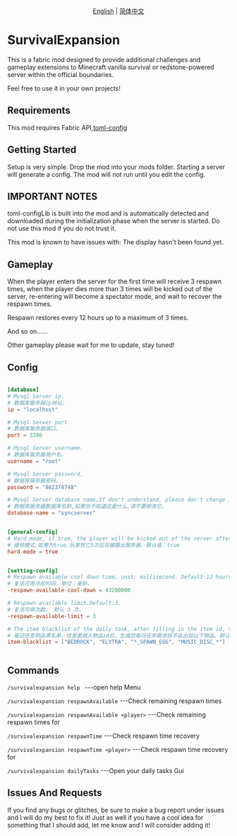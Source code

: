 <p align="center">
    <a href="readme.md">English</a> |
    <a href="readmezh.md">简体中文</a> 
</p>

# SurvivalExpansion
This is a fabric mod designed to provide additional challenges and gameplay extensions to Minecraft vanilla survival or redstone-powered server within the official boundaries.

Feel free to use it in your own projects!


## Requirements
This mod requires Fabric API,[toml-config](https://github.com/Fndream/toml-config)

## Getting Started
Setup is very simple. Drop the mod into your mods folder. Starting a server will generate a config. The mod will not run until you edit the config.

## IMPORTANT NOTES
toml-configLib is built into the mod and is automatically detected and downloaded during the initialization phase when the server is started. Do not use this mod if you do not trust it.

This mod is known to have issues with: The display hasn't been found yet.

## Gameplay
When the player enters the server for the first time will receive 3 respawn times, when the player dies more than 3 times will be kicked out of the server, re-entering will become a spectator mode, and wait to recover the respawn times.

Respawn restores every 12 hours up to a maximum of 3 times.

And so on......

Other gameplay please wait for me to update, stay tuned!
## Config
```toml

[database]
# Mysql Server ip.
# 数据库服务器ip地址。
ip = "localhost"

# Mysql Server port
# 数据库服务器端口。
port = 3306

# Mysql Server username.
# 数据库服务器用户名。
username = "root"

# Mysql Server password.
# 数据库服务器密码。
password = "882378748"

# Mysql Server database name,If don't understand, please don't change it.
# 数据库服务器数据库名称,如果你不知道这是什么,请不要修改它。
database-name = "syncserver"


[general-config]
# Hard mode, if true, the player will be kicked out of the server after death 3 times.Default:true.
# 硬核模式,如果为true,玩家死亡3次后将被踢出服务器。默认值：true
hard-mode = true


[setting-config]
# Respawn available cool down time, unit: millisecond. Default:12 hours.
# 复活可用冷却时间，单位：毫秒。
-respawn-available-cool-down = 43200000

# Respawn available limit.Default:3.
# 复活可用次数。 默认 3 次。
-respawn-available-limit = 3

# The item blacklist of the daily task, after filling in the item id, the item will not appear when the daily task is refreshed. Default: "BEDROCK","ELYTRA".
# 每日任务物品黑名单，往里面填入物品id后，生成的每日任务需求将不会出现以下物品。默认值："BEDROCK","ELYTRA"。
item-blacklist = ["BEDROCK", "ELYTRA", "*_SPAWN_EGG", "MUSIC_DISC_*"]



```

## Commands
```/survivalexpansion help ```                      ---open help Menu

```/survivalexpansion respawnAvailable```           ---Check remaining respawn times

```/survivalexpansion respawnAvailable <player>```  ---Check remaining respawn times for <player>

```/survivalexpansion respawnTime```                ---Check respawn time recovery

```/survivalexpansion respawnTime <player>```       ---Check respawn time recovery for <player>

```/survivalexpansion dailyTasks```       ---Open your daily tasks Gui

## Issues And Requests
If you find any bugs or glitches, be sure to make a bug report under issues and I will do my best to fix it! Just as well if you have a cool idea for something that I should add, let me know and I will consider adding it!
